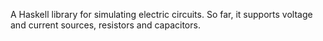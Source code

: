 A Haskell library for simulating electric circuits.
So far, it supports voltage and current sources, resistors and capacitors.
